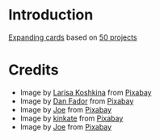 # Introduction
[Expanding cards](https://50projects50days.com/projects/expanding-cards/) based on [50 projects](https://50projects50days.com/)

# Credits
- Image by <a href="https://pixabay.com/users/larisa-k-1107275/?utm_source=link-attribution&amp;utm_medium=referral&amp;utm_campaign=image&amp;utm_content=276014">Larisa Koshkina</a> from <a href="https://pixabay.com//?utm_source=link-attribution&amp;utm_medium=referral&amp;utm_campaign=image&amp;utm_content=276014">Pixabay</a>
- Image by <a href="https://pixabay.com/users/danfador-55851/?utm_source=link-attribution&amp;utm_medium=referral&amp;utm_campaign=image&amp;utm_content=190055">Dan Fador</a> from <a href="https://pixabay.com//?utm_source=link-attribution&amp;utm_medium=referral&amp;utm_campaign=image&amp;utm_content=190055">Pixabay</a>
- Image by <a href="https://pixabay.com/users/jplenio-7645255/?utm_source=link-attribution&amp;utm_medium=referral&amp;utm_campaign=image&amp;utm_content=3082832">Joe</a> from <a href="https://pixabay.com//?utm_source=link-attribution&amp;utm_medium=referral&amp;utm_campaign=image&amp;utm_content=3082832">Pixabay</a>
- Image by <a href="https://pixabay.com/users/kinkate-4384506/?utm_source=link-attribution&amp;utm_medium=referral&amp;utm_campaign=image&amp;utm_content=2031539">kinkate</a> from <a href="https://pixabay.com//?utm_source=link-attribution&amp;utm_medium=referral&amp;utm_campaign=image&amp;utm_content=2031539">Pixabay</a>
- Image by <a href="https://pixabay.com/users/jplenio-7645255/?utm_source=link-attribution&amp;utm_medium=referral&amp;utm_campaign=image&amp;utm_content=3605547">Joe</a> from <a href="https://pixabay.com//?utm_source=link-attribution&amp;utm_medium=referral&amp;utm_campaign=image&amp;utm_content=3605547">Pixabay</a>